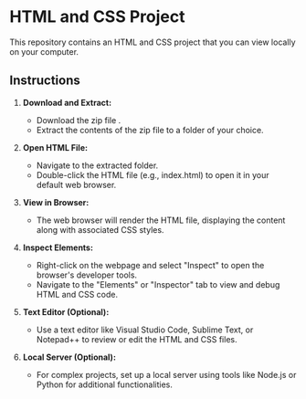 # HTML and CSS Project

This repository contains an HTML and CSS project that you can view locally on your computer.

## Instructions

1. **Download and Extract:**
   - Download the zip file .
   - Extract the contents of the zip file to a folder of your choice.

2. **Open HTML File:**
   - Navigate to the extracted folder.
   - Double-click the HTML file (e.g., index.html) to open it in your default web browser.

3. **View in Browser:**
   - The web browser will render the HTML file, displaying the content along with associated CSS styles.

4. **Inspect Elements:**
   - Right-click on the webpage and select "Inspect" to open the browser's developer tools.
   - Navigate to the "Elements" or "Inspector" tab to view and debug HTML and CSS code.

5. **Text Editor (Optional):**
   - Use a text editor like Visual Studio Code, Sublime Text, or Notepad++ to review or edit the HTML and CSS files.

6. **Local Server (Optional):**
   - For complex projects, set up a local server using tools like Node.js or Python for additional functionalities.

